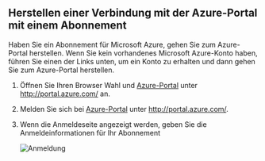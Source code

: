 
<!--
includes/sql-database-include-getting-started-v12portal-gettings-an-account.md

Latest Freshness check:  2016-04-11 , carlrab.

As of circa 2016-04-11, the following topics might include this include:
articles/sql-database/sql-database-get-started-tutorial.md

## Connecting to the Azure Portal with a subscription

-->
## <a name="connecting-to-the-azure-portal-with-a-subscription"></a>Herstellen einer Verbindung mit der Azure-Portal mit einem Abonnement

Haben Sie ein Abonnement für Microsoft Azure, gehen Sie zum Azure-Portal herstellen. Wenn Sie kein vorhandenes Microsoft Azure-Konto haben, führen Sie einen der Links unten, um ein Konto zu erhalten und dann gehen Sie zum Azure-Portal herstellen.

1. Öffnen Sie Ihren Browser Wahl und [Azure-Portal](https://portal.azure.com/) unter http://portal.azure.com/ an.

1. Melden Sie sich bei [Azure-Portal](https://portal.azure.com/) unter http://portal.azure.com/.

2. Wenn die Anmeldeseite angezeigt werden, geben Sie die Anmeldeinformationen für Ihr Abonnement

   ![Anmeldung][1]

<!-- Image references. -->

[1]: ./media/sql-database-getting-started-tutorial/login.png




<!--

-->

